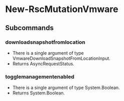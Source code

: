 # New-RscMutationVmware
## Subcommands
### downloadsnapshotfromlocation
- There is a single argument of type VmwareDownloadSnapshotFromLocationInput.
- Returns AsyncRequestStatus.
### togglemanagementenabled
- There is a single argument of type System.Boolean.
- Returns System.Boolean.
